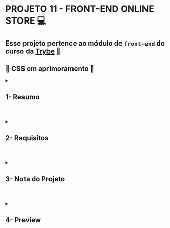 # PROJETO 11 - FRONT-END ONLINE STORE :computer:

## Esse projeto pertence ao módulo de `front-end` do curso da [Trybe](https://www.betrybe.com/) :green_heart:

## :construction: CSS em aprimoramento :construction:
 
<details>
 
<summary>
  
## 1- Resumo
  
</summary>

Neste projeto em grupo criamos uma página dinâmica de e-commerce com React. Para tal utilizamos a metodologia ágil Kanban na coordenação e organização da equipe. Em relação a funcionalidade da aplicação utilizamos o React como base para realizar requisições, renderização condicional, componentização e estados de componentes e rotas de aplicação. Dessa forma conseguimos desenvolver um Front-End de e-commerce alimentado por uma API do Mercado Livre. Veja mais abaixo!
</details>

#

<details>
 
<summary>
 
## 2- Requisitos

</summary>

### I. Implemente o módulo de acesso à api do Mercado Livre.

### II. Crie uma página de listagem de produtos vazia.

### III. Crie a página do carrinho de compras.

### IV. Liste as categorias de produtos disponíveis via API na página principal.

### V. Liste os produtos buscados por termos, com os dados resumidos, associados a esses termos.

### VI. Selecione uma categoria e mostre somente os produtos daquela categoria.

### VII. Redirecione para uma tela com a exibição detalhada ao clicar na exibição resumida de um produto.

### VIII. Adicione produtos a partir da tela de listagem de produtos.

### IX. Adicione um produto ao carrinho a partir de sua tela de exibição detalhada.

### X. Visualize a lista de produtos adicionados ao carrinho em sua página e permita a manipulação da sua quantidade.

### XI. Avalie e comente acerca de um produto em sua tela de exibição detalhada.

### XII. Finalize a compra vendo um resumo dela, preenchendo os seus dados e escolhendo a forma de pagamento.
---

## Requisitos bônus:

### XIII. Mostre junto ao ícone do carrinho a quantidade de produtos dentro dele, em todas as telas em que ele aparece.

### XIV. Limite a quantidade de produtos adicionados ao carrinho pela quantidade disponível em estoque.

### XV. Mostre quais produtos tem o frete grátis.

</details>

# 

<details>
 
<summary>

## 3- Nota do Projeto
 
</summary>

## 100% :heavy_check_mark:

![Project-Frontend-Online-Store-Grade](https://github.com/jonnoliveira/trybe-project-11-frontend-online-store/blob/main/images/frontend-online-store-grade.png)

</details> 
 
# 

<details>
 
<summary>

## 4- Preview

</summary>

![Project-Frontend-Online-Store-preview-1](https://github.com/jonnoliveira/trybe-project-11-frontend-online-store/blob/main/images/frontend-online-store-1.png)
![Project-Frontend-Online-Store-preview-2](https://github.com/jonnoliveira/trybe-project-11-frontend-online-store/blob/main/images/frontend-online-store-2.png)
![Project-Frontend-Online-Store-preview-3](https://github.com/jonnoliveira/trybe-project-11-frontend-online-store/blob/main/images/frontend-online-store-3.png)
![Project-Frontend-Online-Store-preview-4](https://github.com/jonnoliveira/trybe-project-11-frontend-online-store/blob/main/images/frontend-online-store-4.png)
![Project-Frontend-Online-Store-preview-5](https://github.com/jonnoliveira/trybe-project-11-frontend-online-store/blob/main/images/frontend-online-store-5.png)
![Project-Frontend-Online-Store-preview-6](https://github.com/jonnoliveira/trybe-project-11-frontend-online-store/blob/main/images/frontend-online-store-6.png)
![Project-Frontend-Online-Store-preview-7](https://github.com/jonnoliveira/trybe-project-11-frontend-online-store/blob/main/images/frontend-online-store-7.png)
![Project-Frontend-Online-Store-preview-8](https://github.com/jonnoliveira/trybe-project-11-frontend-online-store/blob/main/images/frontend-online-store-8.png)
![Project-Frontend-Online-Store-preview-9](https://github.com/jonnoliveira/trybe-project-11-frontend-online-store/blob/main/images/frontend-online-store-9.png)
![Project-Frontend-Online-Store-preview-11](https://github.com/jonnoliveira/trybe-project-11-frontend-online-store/blob/main/images/frontend-online-store-11.png)
![Project-Frontend-Online-Store-preview-12](https://github.com/jonnoliveira/trybe-project-11-frontend-online-store/blob/main/images/frontend-online-store-12.png)
![Project-Frontend-Online-Store-preview-13](https://github.com/jonnoliveira/trybe-project-11-frontend-online-store/blob/main/images/frontend-online-store-13.png)

</details>


